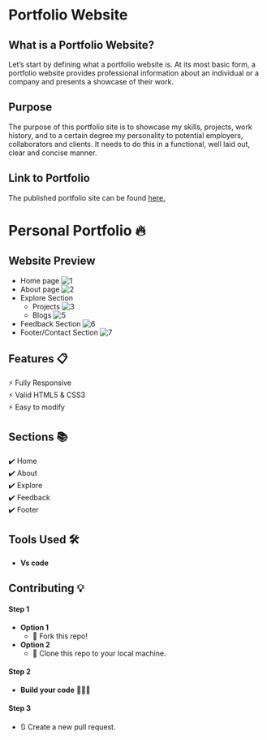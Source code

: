 # Portfolio Website

## What is a Portfolio Website?
Let’s start by defining what a portfolio website is. At its most basic form, a portfolio website provides professional information about an individual or a company and presents a showcase of their work.

## Purpose
The purpose of this portfolio site is to showcase my skills, projects, work history, and to a certain degree my personality to potential employers, collaborators and clients. It needs to do this in a functional, well laid out, clear and concise manner.

## Link to Portfolio
The published portfolio site can be found <a href = "https://csi-catt-dmce.github.io/portfolio_/">here.<a>

# Personal Portfolio 🔥

## Website Preview

- Home page
![1](https://user-images.githubusercontent.com/89718255/137478963-e0eec650-9cc9-4771-9cd2-d9a5320c1539.png)
- About page
![2](https://user-images.githubusercontent.com/89718255/137478977-2c14bde8-64e3-4917-b25c-d0a96a5601df.png)
- Explore Section
  - Projects
![3](https://user-images.githubusercontent.com/89718255/137478986-3c9d7840-c221-4ada-8194-6518155cac2d.png)
  - Blogs
![5](https://user-images.githubusercontent.com/89718255/137478994-36c1248b-2147-4f83-9070-0156b7d9e22a.png)
- Feedback Section
![6](https://user-images.githubusercontent.com/89718255/137479000-73dfeb57-4b1e-44a0-94b8-890462c2fc27.png)
- Footer/Contact Section
![7](https://user-images.githubusercontent.com/89718255/137479004-690b4a20-fead-4788-8c42-131708faf57d.png)

## Features 📋
⚡️ Fully Responsive\
⚡️ Valid HTML5 & CSS3\
⚡️ Easy to modify

## Sections 📚
✔️ Home\
✔️ About\
✔️ Explore\
✔️ Feedback\
✔️ Footer
  
## Tools Used 🛠️
- **Vs code**
  
## Contributing 💡
#### Step 1
- **Option 1**
    - 🍴 Fork this repo!
- **Option 2**
    - 👯 Clone this repo to your local machine.
#### Step 2
- **Build your code** 🔨🔨🔨
#### Step 3
- 🔃 Create a new pull request.



